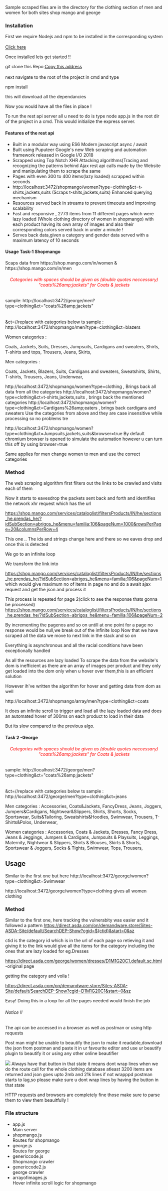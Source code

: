Sample scraped files are in the directory for the clothing section of men and women for both sites shop mango and george

<h3>Installation</h3>
First we require Nodejs and npm to be installed in the corresponding system
<br>
<br>
<a href='https://nodejs.org/dist/v10.15.3/node-v10.15.3-x64.msi'>Click here</a>
<br>


Once installed lets get started !!

git clone this Repo <a href='https://github.com/mohanpierce99/WebCrawlers-MadStreetDen.git'>Copy this address</a>
<br>
<br>
next navigate to the root of the project in cmd and type

npm install

this will download all the dependancies

 Now you would have all the files in place !
 
 To run the rest api server all u need to do is type node app.js in the root dir of the project in a cmd. This would initialize the express server.
 
 
 <h4>Features of the rest api</h4>
 <ul>
 <li>Built in a modular way using ES6 Modern javascript async / await</li> 
 <li>Built using Puputeer Google's new Web scraping and automation framework released in<a href='https://www.youtube.com/watch?v=lhZOFUY1weo&t=622s'></a> Google I/O 2018 </li>
 <li>Scrapped using Top Notch XHR Attacking algorithms(Tracing and recognizing the patterns behind Ajax rest api calls made by the Website and manipulating them to scrape the same </li>
 <li>Pages with even 300 to 400 items(lazy loaded) scrapped within seconds</li>
 <li>http://localhost:3472/shopmango/women?type=clothing&ct=t-shirts,jackets,suits (Scraps t-shits,jackets,suits) Enhanced querying mechanism</li>
 <li>Resources served back in streams to prevent timeouts and improving scalability</li>
 <li>Fast and responsive , 2773 items from 11 different pages which were lazy loaded (Whole clothing directory of women in shopmango) with each product having its own array of images and also their corresponding colors served back in under a minute !</li>
 <li> Serves back data,given a category and gender data served with a maximum latency of 10 seconds</li>
 </ul>
 
<h4>Usage Task-1 Shopmango </h4>
Scaps data from https://shop.mango.com/in/women & https://shop.mango.com/in/men



<h6 style='color:red;text-align:center'>Categories with spaces should be given as (double quotes neccessary) "coats%26amp;jackets" for Coats & jackets </h6>
sample: http://localhost:3472/george/men?type=clothing&ct="coats%26amp;jackets"

<br>
<br>
<br>
&ct=//replace with categories below ts
sample :  http://localhost:3472/shopmango/men?type=clothing&ct=blazers

Women categories :

Coats,
Jackets,
Suits,
Dresses,
Jumpsuits,
Cardigans and sweaters,
Shirts,
T-shirts and tops,
Trousers,
Jeans,
Skirts,

Men categories :

Coats,
Jackets,
Blazers,
Suits,
Cardigans and sweaters,
Sweatshirts,
Shirts,
T-shirts,
Trousers,
Jeans,
Underwear,

http://localhost:3472/shopmango/women?type=clothing  , Brings back all data from all the categories
http://localhost:3472/shopmango/women?type=clothing&ct=t-shirts,jackets,suits  , brings back the mentioned categories
http://localhost:3472/shopmango/women?type=clothing&ct=Cardigans%26amp;eaters  , brings back cardigans and sweaters
Use the categories from above and they are case insensitive while processing so no problems tre

http://localhost:3472/shopmango/women?type=clothing&ct=Jumpsuits,jackets,suits&browser=true By default chromium browser is opened to simulate the automation however u can turn this off by using browser=true


Same applies for men change women to men and use the correct categories

<h3>Method</h3>
The web scraping algorithm first filters out the links to be crawled and visits each of them

Now it starts to eavesdrop the packets sent back and forth and identifies the network xhr request which has the url 

https://shop.mango.com/services/cataloglist/filtersProducts/IN/he/sections_he.prendas_he/?idSubSection=abrigos_he&menu=familia;106&pageNum=1000&rowsPerPage=20&columnsPerRow=4

This one .. The ids and strings change here and there so we eaves drop and once this is detected

We go to an infinite loop

We transform the link into

https://shop.mango.com/services/cataloglist/filtersProducts/IN/he/sections_he.prendas_he/?idSubSection=abrigos_he&menu=familia;106&pageNum=1 which would give maximum no of items in page no and do a await ajax request and get the json and process it

This process is repeated for page 2(click to see the response thats gonna be processed)
https://shop.mango.com/services/cataloglist/filtersProducts/IN/he/sections_he.prendas_he/?idSubSection=abrigos_he&menu=familia;106&pageNum=2

By incrementing the pagenos
and so on
untill at one point for a page no response would be null,we break out of the infinite loop
Now that we have scraped all the data we move to next link in the stack and so on 

Everything is asynchronous and all the racial conditions have been exceptionally handled

As all the resources are lazy loaded To scrape the data from the website's dom is inefficient as there are an array of images per product and they only get loaded into the dom only when u hover over them,this is an efficient solution

However ih've written the algorithm for hover and getting data from dom as well 

http://localhost:3472/shopmango/array/men?type=clothing&ct=coats

It does an infinite scroll to trigger and load all the lazy loaded data and does an automated hover of 300ms on each product to load in their data

But its slow compared to the previous algo.


<h4>Task 2 -George </h4>
<h6 style='color:red;text-align:center'>Categories with spaces should be given as (double quotes neccessary)  "coats%26amp;jackets"  for Coats & jackets</h6>
sample: http://localhost:3472/george/men?type=clothing&ct="coats%26amp;jackets"
<br>
<br>
<br>
&ct=//replace with categories below ts
sample :  http://localhost:3472/george/men?type=clothing&ct=jeans

Men categories :
Accessories,
Coats&Jackets,
FancyDress,
Jeans,
Joggers,
Jumpers&Cardigans,
Nightwear&Slippers,
Shirts,
Shorts,
Socks,
Sportswear,
Suits&Tailoring,
Sweatshirts&Hoodies,
Swimwear,
Trousers,
T-Shirts&Polos,
Underwear,

Women categories :
Accessories,
Coats & Jackets,
Dresses,
Fancy Dress,
Jeans & Jeggings,
Jumpers & Cardigans,
Jumpsuits & Playsuits,
Leggings,
Maternity,
Nightwear & Slippers,
Shirts & Blouses,
Skirts & Shorts,
Sportswear & Joggers,
Socks & Tights,
Swimwear,
Tops,
Trousers,

<h2>Usage</h2>
Similar to the first one but here
http://localhost:3472/george/women?type=clothing&ct=Swimwear

http://localhost:3472/george/women?type=clothing gives all women clothing

<h3>Method</h3>

Similar to the first one, here tracking the vulnerabity was easier and it followed a pattern
https://direct.asda.com/on/demandware.store/Sites-ASDA-Site/default/SearchDEP-Show?cgid=${ctid}&start=0&sz

ctid is the category id which is in the url of each page so retieving it and giving it to the link would give all the items for the category including the ones that are lazy loaded for eg.Dresses

https://direct.asda.com/george/women/dresses/D1M1G20C1,default,sc.html -original page

getting the category and voila !

https://direct.asda.com/on/demandware.store/Sites-ASDA-Site/default/SearchDEP-Show?cgid=D1M1G20C1&start=0&sz

Easy! Doing this in a loop for all the pages needed would finish the job

<h6>Notice !! </h6>

The api can be accessed in a browser as well as postman or using http requests

Post man might be unable to beautify the json to make it readable,download the json from postman and paste it in ur favourite editor and use ur beautify plugin to beautify it or using any other online beautifier

<img src="Capture.PNG">
 Always have that button in that state it means dont wrap lines when we do the route call for the whole clothing database atleast 3200 items are returned and json goes upto 2mb and 21k lines if not wrapppd postman starts to lag,so  please make sure u dont wrap lines by having the button in that state


HTTP requests and browsers are completely fine those make sure to parse them to view them beauitfully !


<h3>File structure</h3>
<ul>
<li>app.js</li> Main server
<li>shopmango.js</li> Routes for shopmango
<li>george.js</li> Routes for george
<li>genericcode.js</li> Shopmango crawler
<li>genericcode2.js</li> george crawler
<li>arrayofimages.js</li> Hover infinite scroll logic for shopmango

</ul>















